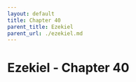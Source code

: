```yaml
---
layout: default
title: Chapter 40
parent_title: Ezekiel
parent_url: ./ezekiel.md
---
```


# Ezekiel - Chapter 40
